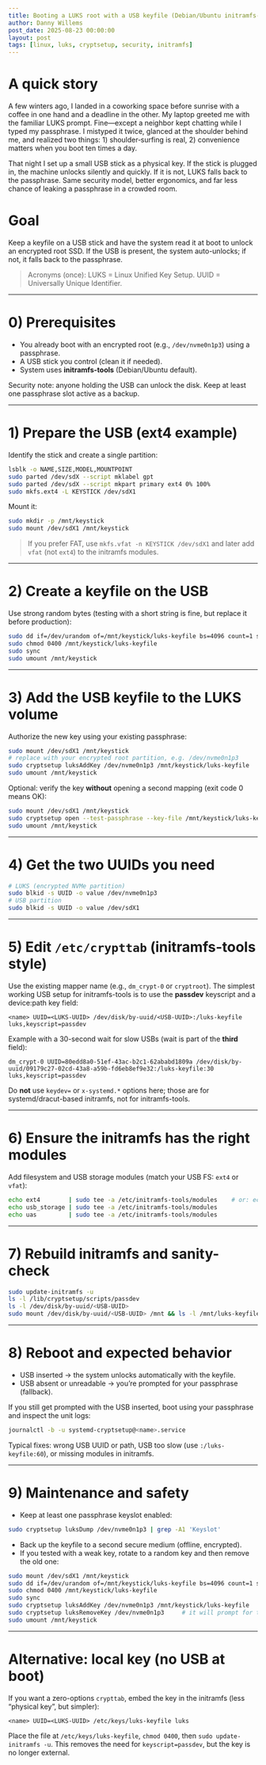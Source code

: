```yaml
---
title: Booting a LUKS root with a USB keyfile (Debian/Ubuntu initramfs-tools)
author: Danny Willems
post_date: 2025-08-23 00:00:00
layout: post
tags: [linux, luks, cryptsetup, security, initramfs]
---
```


# A quick story

A few winters ago, I landed in a coworking space before sunrise with a coffee in
one hand and a deadline in the other. My laptop greeted me with the familiar
LUKS prompt. Fine—except a neighbor kept chatting while I typed my passphrase. I
mistyped it twice, glanced at the shoulder behind me, and realized two
things: 1) shoulder‑surfing is real, 2) convenience matters when you boot ten
times a day.

That night I set up a small USB stick as a physical key. If the stick is plugged
in, the machine unlocks silently and quickly. If it is not, LUKS falls back to
the passphrase. Same security model, better ergonomics, and far less chance of
leaking a passphrase in a crowded room.

# Goal

Keep a keyfile on a USB stick and have the system read it at boot to unlock an
encrypted root SSD. If the USB is present, the system auto-unlocks; if not, it
falls back to the passphrase.

> Acronyms (once): LUKS = Linux Unified Key Setup. UUID = Universally Unique
> Identifier.

---

# 0) Prerequisites

- You already boot with an encrypted root (e.g., `/dev/nvme0n1p3`) using a
  passphrase.
- A USB stick you control (clean it if needed).
- System uses **initramfs-tools** (Debian/Ubuntu default).

Security note: anyone holding the USB can unlock the disk. Keep at least one
passphrase slot active as a backup.

---

# 1) Prepare the USB (ext4 example)

Identify the stick and create a single partition:

```bash
lsblk -o NAME,SIZE,MODEL,MOUNTPOINT
sudo parted /dev/sdX --script mklabel gpt
sudo parted /dev/sdX --script mkpart primary ext4 0% 100%
sudo mkfs.ext4 -L KEYSTICK /dev/sdX1
```

Mount it:

```bash
sudo mkdir -p /mnt/keystick
sudo mount /dev/sdX1 /mnt/keystick
```

> If you prefer FAT, use `mkfs.vfat -n KEYSTICK /dev/sdX1` and later add `vfat`
> (not `ext4`) to the initramfs modules.

---

# 2) Create a keyfile on the USB

Use strong random bytes (testing with a short string is fine, but replace it
before production):

```bash
sudo dd if=/dev/urandom of=/mnt/keystick/luks-keyfile bs=4096 count=1 status=none
sudo chmod 0400 /mnt/keystick/luks-keyfile
sudo sync
sudo umount /mnt/keystick
```

---

# 3) Add the USB keyfile to the LUKS volume

Authorize the new key using your existing passphrase:

```bash
sudo mount /dev/sdX1 /mnt/keystick
# replace with your encrypted root partition, e.g. /dev/nvme0n1p3
sudo cryptsetup luksAddKey /dev/nvme0n1p3 /mnt/keystick/luks-keyfile
sudo umount /mnt/keystick
```

Optional: verify the key **without** opening a second mapping (exit code 0 means
OK):

```bash
sudo mount /dev/sdX1 /mnt/keystick
sudo cryptsetup open --test-passphrase --key-file /mnt/keystick/luks-keyfile /dev/nvme0n1p3
sudo umount /mnt/keystick
```

---

# 4) Get the two UUIDs you need

```bash
# LUKS (encrypted NVMe partition)
sudo blkid -s UUID -o value /dev/nvme0n1p3
# USB partition
sudo blkid -s UUID -o value /dev/sdX1
```

---

# 5) Edit `/etc/crypttab` (initramfs-tools style)

Use the existing mapper name (e.g., `dm_crypt-0` or `cryptroot`). The simplest
working USB setup for initramfs-tools is to use the **passdev** keyscript and a
device:path key field:

```
<name> UUID=<LUKS-UUID> /dev/disk/by-uuid/<USB-UUID>:/luks-keyfile luks,keyscript=passdev
```

Example with a 30-second wait for slow USBs (wait is part of the **third**
field):

```
dm_crypt-0 UUID=80edd8a0-51ef-43ac-b2c1-62ababd1809a /dev/disk/by-uuid/09179c27-02cd-43a8-a59b-fd6eb8ef9e32:/luks-keyfile:30 luks,keyscript=passdev
```

Do **not** use `keydev=` or `x-systemd.*` options here; those are for
systemd/dracut-based initramfs, not for initramfs-tools.

---

# 6) Ensure the initramfs has the right modules

Add filesystem and USB storage modules (match your USB FS: `ext4` or `vfat`):

```bash
echo ext4        | sudo tee -a /etc/initramfs-tools/modules    # or: echo vfat | sudo tee -a ...
echo usb_storage | sudo tee -a /etc/initramfs-tools/modules
echo uas         | sudo tee -a /etc/initramfs-tools/modules
```

---

# 7) Rebuild initramfs and sanity-check

```bash
sudo update-initramfs -u
ls -l /lib/cryptsetup/scripts/passdev
ls -l /dev/disk/by-uuid/<USB-UUID>
sudo mount /dev/disk/by-uuid/<USB-UUID> /mnt && ls -l /mnt/luks-keyfile && sudo umount /mnt
```

---

# 8) Reboot and expected behavior

- USB inserted → the system unlocks automatically with the keyfile.
- USB absent or unreadable → you’re prompted for your passphrase (fallback).

If you still get prompted with the USB inserted, boot using your passphrase and
inspect the unit logs:

```bash
journalctl -b -u systemd-cryptsetup@<name>.service
```

Typical fixes: wrong USB UUID or path, USB too slow (use `:/luks-keyfile:60`),
or missing modules in initramfs.

---

# 9) Maintenance and safety

- Keep at least one passphrase keyslot enabled:

```bash
sudo cryptsetup luksDump /dev/nvme0n1p3 | grep -A1 'Keyslot'
```

- Back up the keyfile to a second secure medium (offline, encrypted).
- If you tested with a weak key, rotate to a random key and then remove the old
  one:

```bash
sudo mount /dev/sdX1 /mnt/keystick
sudo dd if=/dev/urandom of=/mnt/keystick/luks-keyfile bs=4096 count=1 status=none
sudo chmod 0400 /mnt/keystick/luks-keyfile
sudo sync
sudo cryptsetup luksAddKey /dev/nvme0n1p3 /mnt/keystick/luks-keyfile
sudo cryptsetup luksRemoveKey /dev/nvme0n1p3     # it will prompt for the old key or passphrase
sudo umount /mnt/keystick
```

---

# Alternative: local key (no USB at boot)

If you want a zero-options `crypttab`, embed the key in the initramfs (less
“physical key”, but simpler):

```
<name> UUID=<LUKS-UUID> /etc/keys/luks-keyfile luks
```

Place the file at `/etc/keys/luks-keyfile`, `chmod 0400`, then
`sudo update-initramfs -u`. This removes the need for `keyscript=passdev`, but
the key is no longer external.
